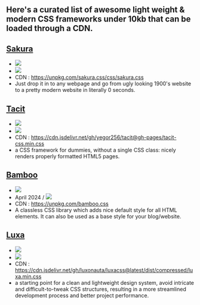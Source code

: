 ## Here's a curated list of awesome light weight & modern CSS frameworks under 10kb that can be loaded through a CDN.

## [Sakura](https://oxal.org/projects/sakura)
- [![](https://img.shields.io/github/stars/oxalorg/sakura.svg?style=social&label=Star)](https://github.com/oxalorg/sakura)
-  [![](https://img.shields.io/github/release-date/oxalorg/sakura)](https://github.com/oxalorg/sakura/releases)
  - CDN : https://unpkg.com/sakura.css/css/sakura.css
  - Just drop it in to any webpage and go from ugly looking 1900's website to a pretty modern website in literally 0 seconds.

## [Tacit](https://yegor256.github.io/tacit/)
- [![](https://img.shields.io/github/stars/yegor256/tacit.svg?style=social&label=Star)](https://github.com/yegor256/tacit)
-  [![](https://img.shields.io/github/release-date/yegor256/tacit)](https://github.com/yegor256/tacit/releases)
- CDN : https://cdn.jsdelivr.net/gh/yegor256/tacit@gh-pages/tacit-css.min.css
- a CSS framework for dummies, without a single CSS class: nicely renders properly formatted HTML5 pages.

## [Bamboo](https://rilwis.github.io/bamboo/)
- [![](https://img.shields.io/github/stars/rilwis/bamboo.svg?style=social&label=Star)](https://github.com/rilwis/bamboo)
-  April 2024 / [![](https://img.shields.io/github/release-date/rilwis/bamboo)](https://github.com/rilwis/bamboo/releases)
-  CDN : https://unpkg.com/bamboo.css
-  A classless CSS library which adds nice default style for all HTML elements. It can also be used as a base style for your blog/website.

## [Luxa](https://luxacss.com) 
- [![](https://img.shields.io/github/stars/luxonauta/luxacss.svg?style=social&label=Star)](https://github.com/luxonauta/luxacss)
-  [![](https://img.shields.io/github/release-date/luxonauta/luxacss)](https://github.com/luxonauta/luxacss/releases)
-  CDN : https://cdn.jsdelivr.net/gh/luxonauta/luxacss@latest/dist/compressed/luxa.min.css
-  a starting point for a clean and lightweight design system, avoid intricate and difficult-to-tweak CSS structures, resulting in a more streamlined development process and better project performance.
